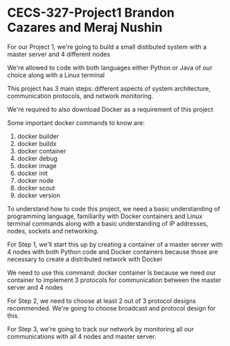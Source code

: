 # CECS-327-Project1 Brandon Cazares and Meraj Nushin 

For our Project 1, we're going to build a small distibuted system with a master server and 4 different nodes 

We're allowed to code with both languages either Python or Java of our choice along with a Linux terminal 

This project has 3 main steps: different aspects of system architecture, communication protocols, and network monitoring. 

We're required to also download Docker as a requirement of this project 

Some important docker commands to know are:
1. docker builder
2. docker buildx
3. docker container
4. docker debug
5. docker image
6. docker init
7. docker node
8. docker scout
9. docker version

To understand how to code this project, we need a basic understanding of programming language, familiarity with Docker containers and Linux terminal commands along with a basic understanding of IP addresses, nodes, sockets and networking. 

For Step 1, we'll start this up by creating a container of a master server with 4 nodes with both Python code and Docker containers because those are necessary to create a distributed network with Docker 

We need to use this command: docker container ls because we need our container to implement 3 protocols for communication between the master server and 4 nodes  

For Step 2, we need to choose at least 2 out of 3 protocol designs recommended. We're going to choose broadcast and protocol design for this. 

For Step 3, we're going to track our network by monitoring all our communications with all 4 nodes and master server. 
